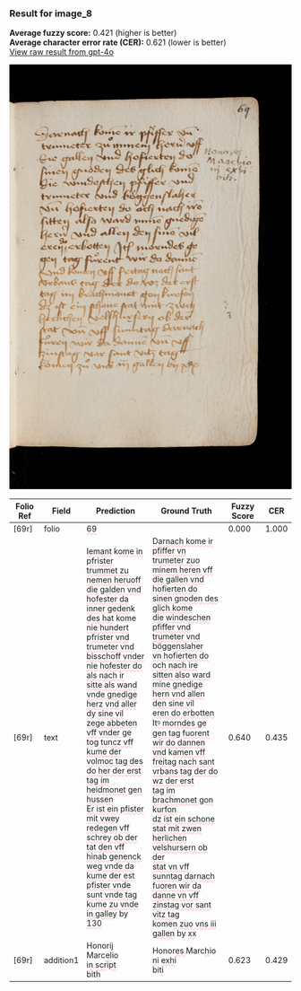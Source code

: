 ### Result for image_8
**Average fuzzy score:** 0.421 (higher is better)<br>**Average character error rate (CER):** 0.621 (lower is better)<br>[View raw result from gpt-4o](https://github.com/RISE-UNIBAS/humanities_data_benchmark/blob/main/results/2025-10-24/T0275/request_T0275_image_8.json)

<img src="https://github.com/RISE-UNIBAS/humanities_data_benchmark/blob/main/benchmarks/medieval_manuscripts/images/image_8.jpg?raw=true" alt="image_8" width="800px">

<style>
.diff { text-decoration: underline; text-decoration-color: #ffcccc; text-decoration-style: wavy; }
</style>

| Folio Ref | Field | Prediction | Ground Truth | Fuzzy Score | CER |
|-----------|-------|------------|--------------|-------------|-----|
| [69r] | folio | <span class="diff">69</span> |  | 0.000 | 1.000 |
| [69r] | text | I<span class="diff">emant</span> k<span class="diff">ome in pfrister <br>trummet zu nemen heruoff <br>die galden vnd hofester da <br>inner geden</span>k<span class="diff"> des hat</span> kome<span class="diff"> <br>nie hundert pfrister vnd <br>trumeter vnd bisschoff vnder <br>nie hofester do als nach ir <br>sitte als wand vnde gnedige <br>herz vnd aller dy sine vil <br>zege abbeten vff vnder ge <br>tog tuncz vff kume der <br>volmoc tag des do her der erst <br>tag im heidmonet gen hussen <br>Er ist ein pfister mit vwey <br>redegen vff schrey ob der <br>tat den vff hinab genenck <br>weg vnde da kume der est <br>pfister vnde sunt vnde tag <br>kume zu vnde in galley</span> by <span class="diff">130</span> | <span class="diff">Darnach kome ir pfiffer vn<br> trumeter zuo minem heren vff<br> die gallen vnd hofierten do<br> sinen gnoden des glich kome<br> die windeschen pfiffer vnd<br> trumeter vnd böggenslaher<br> vn hofierten do och nach ire<br> sitten also ward mine gnedige<br> hern vnd allen den sine vil<br> eren do erbotten </span>I<span class="diff">tꝰ morndes ge<br> gen tag fuorent wir do dannen<br> vnd</span> k<span class="diff">amen vff freitag nach sant<br> vrbans tag der do wz der erst<br> tag im brachmonet gon </span>k<span class="diff">urfon<br> dz ist ein schone stat mit zwen<br> herlichen velshursern ob der<br> stat vn vff sunntag darnach<br> fuoren wir da danne vn vff<br> zinstag vor sant vitz tag<br></span> kome<span class="diff">n zuo vns iii gallen</span> by <span class="diff">xx</span> | 0.640 | 0.435 |
| [69r] | addition1 | Honor<span class="diff">ij<br></span>Marc<span class="diff">el</span>io<br>i<span class="diff">n</span> <span class="diff">scr</span>i<span class="diff">pt</span><br>bit<span class="diff">h</span> | Honor<span class="diff">es </span>Marc<span class="diff">h</span>io<br><span class="diff"> n</span>i <span class="diff">exh</span>i<br><span class="diff"> </span>bit<span class="diff">i</span> | 0.623 | 0.429 |
